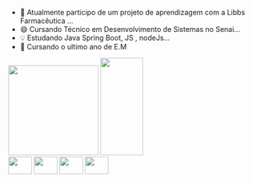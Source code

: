 
 
 
- 🔭 Atualmente participo de um projeto de aprendizagem com a Libbs Farmacêutica ...
- 😄 Cursando Técnico em Desenvolvimento de Sistemas no Senai...
- 💡 Estudando Java Spring Boot, JS , nodeJs...
- 🚀 Cursando o ultimo ano de E.M
 
<div>
 <img height="180em" src="https://github-readme-stats.vercel.app/api?username=AnaLouBispo&show_icons=true&theme=great-gatsby&include_all_commits=true&count_private=true">
<img width="41%" height="195px" src="https://github-readme-stats.vercel.app/api/top-langs/?username=AnaLouBispo&layout=compact&hide_border=true&title_color=ff91a4&text_color=ff91a4&bg_color=0d1117" />
</div>
</div>

<div>
<img align="center" height="35" width="47" src="https://cdn.jsdelivr.net/gh/devicons/devicon@latest/icons/java/java-original.svg" />
<img align="center" height="35" width="47" src="https://cdn.jsdelivr.net/gh/devicons/devicon@latest/icons/html5/html5-original.svg" />
<img align="center" height="35" width="47" src="https://cdn.jsdelivr.net/gh/devicons/devicon@latest/icons/css3/css3-original.svg" />
<img align="center" height="35" width="47" src="https://cdn.jsdelivr.net/gh/devicons/devicon@latest/icons/javascript/javascript-original.svg" />
</div>

 <div align="center" >

 

